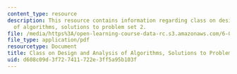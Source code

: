 ```yaml
---
content_type: resource
description: This resource contains information regarding class on design and analysis
  of algorithms, solutions to problem set 2.
file: /media/https%3A/open-learning-course-data-rc.s3.amazonaws.com/6-046j-design-and-analysis-of-algorithms-spring-2015/d608c09d3f727411722e3ff5a95b103f_MIT6_046JS15_pset2sols.pdf
file_type: application/pdf
resourcetype: Document
title: Class on Design and Analysis of Algorithms, Solutions to Problem Set 2
uid: d608c09d-3f72-7411-722e-3ff5a95b103f
---
```

